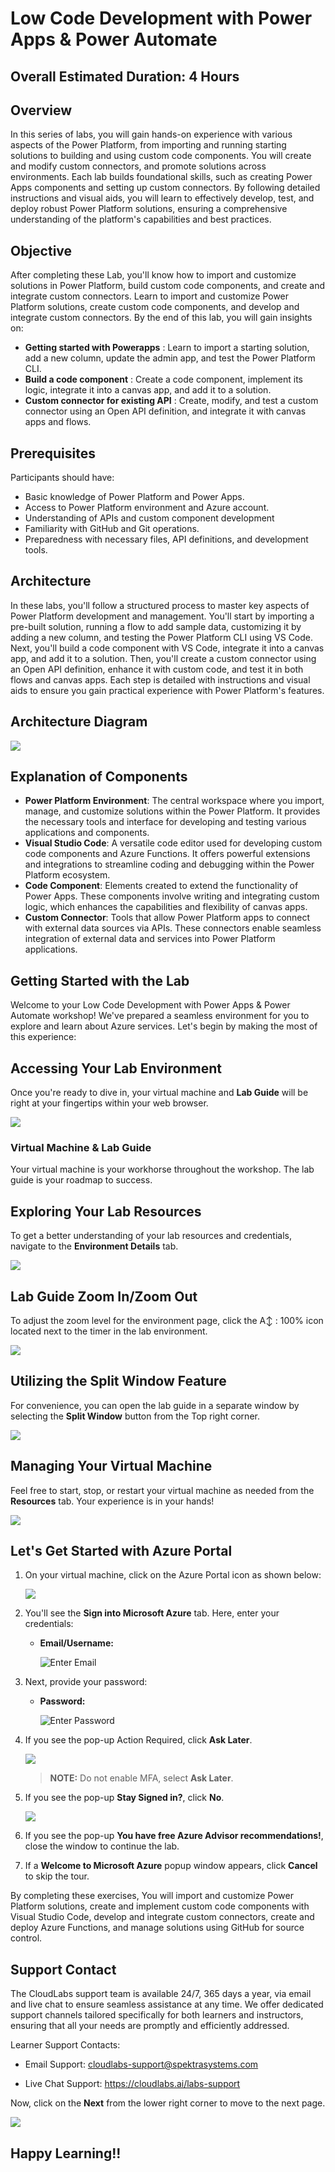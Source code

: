 # Low Code Development with Power Apps & Power Automate

## Overall Estimated Duration: 4 Hours

## Overview

In this series of labs, you will gain hands-on experience with various aspects of the Power Platform, from importing and running starting solutions to building and using custom code components. You will create and modify custom connectors, and promote solutions across environments. Each lab builds foundational skills, such as creating Power Apps components and setting up custom connectors. By following detailed instructions and visual aids, you will learn to effectively develop, test, and deploy robust Power Platform solutions, ensuring a comprehensive understanding of the platform's capabilities and best practices.

## Objective

After completing these Lab, you'll know how to import and customize solutions in Power Platform, build custom code components, and  create and integrate custom connectors.
Learn to import and customize Power Platform solutions, create custom code components, and develop and integrate custom connectors. By the end of this lab, you will gain insights on:

 - **Getting started with Powerapps** : Learn to import a starting solution, add a new column, update the admin app, and test the Power Platform CLI.
 - **Build a code component** : Create a code component, implement its logic, integrate it into a canvas app, and add it to a solution.
 - **Custom connector for existing API** : Create, modify, and test a custom connector using an Open API definition, and integrate it with canvas apps and flows.

## Prerequisites

Participants should have:

- Basic knowledge of Power Platform and Power Apps.
- Access to Power Platform environment and Azure account.
- Understanding of APIs and custom component development
- Familiarity with GitHub and Git operations.
- Preparedness with necessary files, API definitions, and development tools.

## Architecture

In these labs, you'll follow a structured process to master key aspects of Power Platform development and management. You'll start by importing a pre-built solution, running a flow to add sample data, customizing it by adding a new column, and testing the Power Platform CLI using VS Code. Next, you'll build a code component with VS Code, integrate it into a canvas app, and add it to a solution. Then, you'll create a custom connector using an Open API definition, enhance it with custom code, and test it in both flows and canvas apps. Each step is detailed with instructions and visual aids to ensure you gain practical experience with Power Platform's features.

## Architecture Diagram

 ![](./images/lowcode.JPG)


## Explanation of Components

- **Power Platform Environment**: The central workspace where you import, manage, and customize solutions within the Power Platform. It provides the necessary tools and interface for developing and testing 
 various applications and components.
- **Visual Studio Code**: A versatile code editor used for developing custom code components and Azure Functions. It offers powerful extensions and integrations to streamline coding and debugging within the 
 Power Platform ecosystem.
- **Code Component**: Elements created to extend the functionality of Power Apps. These components involve writing and integrating custom logic, which enhances the capabilities and flexibility of canvas apps.
- **Custom Connector**: Tools that allow Power Platform apps to connect with external data sources via APIs. These connectors enable seamless integration of external data and services into Power Platform applications.

##  Getting Started with the Lab
 
Welcome to your Low Code Development with Power Apps & Power Automate workshop! We've prepared a seamless environment for you to explore and learn about Azure services. Let's begin by making the most of this experience:
 
## Accessing Your Lab Environment
 
Once you're ready to dive in, your virtual machine and **Lab Guide** will be right at your fingertips within your web browser.

![](./images/GS6-1.png)

### Virtual Machine & Lab Guide
 
Your virtual machine is your workhorse throughout the workshop. The lab guide is your roadmap to success.
 
## Exploring Your Lab Resources
 
To get a better understanding of your lab resources and credentials, navigate to the **Environment Details** tab.

![](./images/GS20-1.png)

## Lab Guide Zoom In/Zoom Out

To adjust the zoom level for the environment page, click the A↕ : 100% icon located next to the timer in the lab environment.

![](./images/zoomin.png)
 
## Utilizing the Split Window Feature
 
For convenience, you can open the lab guide in a separate window by selecting the **Split Window** button from the Top right corner.
 
![](./images/GS8-1.png)
 
## Managing Your Virtual Machine
 
Feel free to start, stop, or restart your virtual machine as needed from the **Resources** tab. Your experience is in your hands!
 
![](./images/GS5-1.png)

## Let's Get Started with Azure Portal
 
1. On your virtual machine, click on the Azure Portal icon as shown below:
 
   ![](./images/GS1.png)
 
1. You'll see the **Sign into Microsoft Azure** tab. Here, enter your credentials:
 
   - **Email/Username:** <inject key="AzureAdUserEmail"></inject>
 
     ![](./images/GS2.png "Enter Email")
 
1. Next, provide your password:
 
   - **Password:** <inject key="AzureAdUserPassword"></inject>
 
     ![](./images/GS3.png "Enter Password")

1. If you see the pop-up Action Required, click **Ask Later**.

   ![](./images/asklater.png)

   >**NOTE:** Do not enable MFA, select **Ask Later**.
 
1. If you see the pop-up **Stay Signed in?**, click **No**.

   ![](./images/GS9.png)

1. If you see the pop-up **You have free Azure Advisor recommendations!**, close the window to continue the lab.

1. If a **Welcome to Microsoft Azure** popup window appears, click **Cancel** to skip the tour.

By completing these exercises, You will import and customize Power Platform solutions, create and implement custom code components with Visual Studio Code, develop and integrate custom connectors, create and deploy Azure Functions, and manage solutions using GitHub for source control.

## Support Contact

The CloudLabs support team is available 24/7, 365 days a year, via email and live chat to ensure seamless assistance at any time. We offer dedicated support channels tailored specifically for both learners and instructors, ensuring that all your needs are promptly and efficiently addressed.

Learner Support Contacts:

- Email Support: cloudlabs-support@spektrasystems.com

- Live Chat Support: https://cloudlabs.ai/labs-support

Now, click on the **Next** from the lower right corner to move to the next page.

![](./images/GS4-1.png)

## Happy Learning!!
